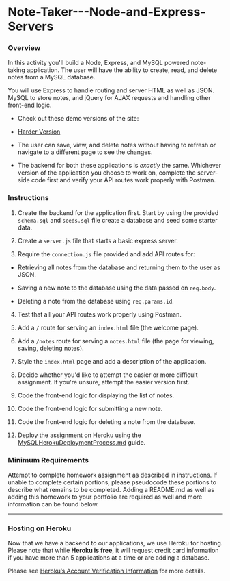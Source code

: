 # Note-Taker---Node-and-Express-Servers

### Overview

In this activity you'll build a Node, Express, and MySQL powered note-taking application. The user will have the ability to create, read, and delete notes from a MySQL database.

You will use Express to handle routing and server HTML as well as JSON. MySQL to store notes, and jQuery for AJAX requests and handling other front-end logic.

* Check out these demo versions of the site:

* [Harder Version](https://note-taker-fsf.herokuapp.com/)
* The user can save, view, and delete notes without having to refresh or navigate to a different page to see the changes.
 
 * The backend for both these applications is _exactly_ the same. Whichever version of the application you choose to work on, complete the server-side code first and verify your API routes work properly with Postman.
 
 ### Instructions

1. Create the backend for the application first. Start by using the provided `schema.sql` and `seeds.sql` file create a database and seed some starter data.

2. Create a `server.js` file that starts a basic express server.

3. Require the `connection.js` file provided and add API routes for:

  * Retrieving all notes from the database and returning them to the user as JSON.

  * Saving a new note to the database using the data passed on `req.body`.

  * Deleting a note from the database using `req.params.id`.

4. Test that all your API routes work properly using Postman.

5. Add a `/` route for serving an `index.html` file (the welcome page).

6. Add a `/notes` route for serving a `notes.html` file (the page for viewing, saving, deleting notes).

7. Style the `index.html` page and add a description of the application.

8. Decide whether you'd like to attempt the easier or more difficult assignment. If you're unsure, attempt the easier version first.

9. Code the front-end logic for displaying the list of notes.

10. Code the front-end logic for submitting a new note.

11. Code the front-end logic for deleting a note from the database.

12. Deploy the assignment on Heroku using the [MySQLHerokuDeploymentProcess.md](../03-Supplemental/MySQLHerokuDeploymentProcess.md) guide.

### Minimum Requirements

Attempt to complete homework assignment as described in instructions. If unable to complete certain portions, please pseudocode these portions to describe what remains to be completed. Adding a README.md as well as adding this homework to your portfolio are required as well and more information can be found below.

- - -

### Hosting on Heroku

Now that we have a backend to our applications, we use Heroku for hosting. Please note that while **Heroku is free**, it will request credit card information if you have more than 5 applications at a time or are adding a database.

Please see [Heroku’s Account Verification Information](https://devcenter.heroku.com/articles/account-verification) for more details.

